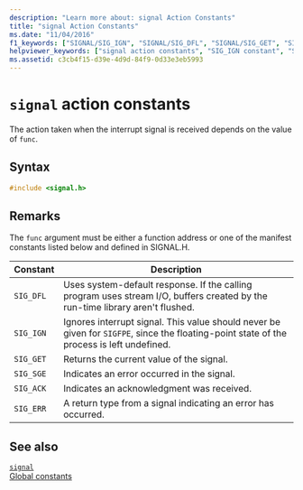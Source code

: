 ```yaml
---
description: "Learn more about: signal Action Constants"
title: "signal Action Constants"
ms.date: "11/04/2016"
f1_keywords: ["SIGNAL/SIG_IGN", "SIGNAL/SIG_DFL", "SIGNAL/SIG_GET", "SIGNAL/SIG_SGE", "SIGNAL/SIG_ACK", "SIGNAL/SIG_ERR", "SIG_IGN", "SIG_DFL", "SIG_GET", "SIG_SGE", "SIG_ACK", "SIG_ERR"]
helpviewer_keywords: ["signal action constants", "SIG_IGN constant", "SIG_DFL constant"]
ms.assetid: c3cb4f15-d39e-4d9d-84f9-0d33e3eb5993
---
```

# `signal` action constants

The action taken when the interrupt signal is received depends on the value of `func`.

## Syntax

```C
#include <signal.h>
```

## Remarks

The `func` argument must be either a function address or one of the manifest constants listed below and defined in SIGNAL.H.

| Constant | Description |
|---|---|
| `SIG_DFL` | Uses system-default response. If the calling program uses stream I/O, buffers created by the run-time library aren't flushed. |
| `SIG_IGN` | Ignores interrupt signal. This value should never be given for `SIGFPE`, since the floating-point state of the process is left undefined. |
| `SIG_GET` | Returns the current value of the signal. |
| `SIG_SGE` | Indicates an error occurred in the signal. |
| `SIG_ACK` | Indicates an acknowledgment was received. |
| `SIG_ERR` | A return type from a signal indicating an error has occurred. |

## See also

[`signal`](./reference/signal.md)\
[Global constants](./global-constants.md)
